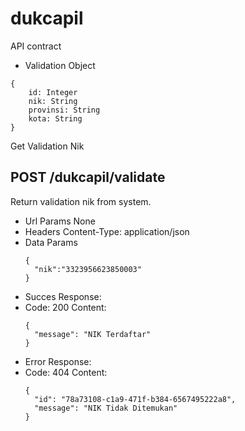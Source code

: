 # dukcapil

API contract 

* Validation Object
```
{
    id: Integer
    nik: String
    provinsi: String
    kota: String
}
```

Get Validation Nik

POST /dukcapil/validate
----
Return validation nik from system.
* Url Params
  None
* Headers
  Content-Type: application/json
* Data Params
  ```
  {
    "nik":"3323956623850003"
  }
  ```
* Succes Response:
* Code: 200
  Content:
  ```
  {
    "message": "NIK Terdaftar"
  }
  ```
* Error Response:
* Code: 404
  Content:
  ```
  {
    "id": "78a73108-c1a9-471f-b384-6567495222a8",
    "message": "NIK Tidak Ditemukan"
  }
  ```

